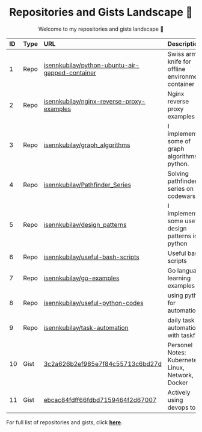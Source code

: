 <h1 align="center">Repositories and Gists Landscape 💎</h1>
<p align="center">Welcome to my repositories and gists landscape 👋</p>

| ID  | Type | URL          | Description                                              |
| :-- | :--- | :--------------- | :---------------------------------------------  |
| 1 | Repo | <a href="https://github.com/isennkubilay/python-ubuntu-air-gapped-container">isennkubilay/python-ubuntu-air-gapped-container</a> |  Swiss army knife for offline environment container  |
| 2 | Repo | <a href="https://github.com/isennkubilay/nginx-reverse-proxy-examples">isennkubilay/nginx-reverse-proxy-examples</a> | Nginx reverse proxy examples  |
| 3 | Repo | <a href="https://github.com/isennkubilay/graph_algorithms">isennkubilay/graph_algorithms</a> | I implemented some of graph algorithms in python.  |
| 4 | Repo | <a href="https://github.com/isennkubilay/Pathfinder_Series">isennkubilay/Pathfinder_Series</a> | Solving pathfinder series on codewars  |
| 5 | Repo | <a href="https://github.com/isennkubilay/design_patterns">isennkubilay/design_patterns</a> | I implemented some useful design patterns in python   |
| 6 | Repo | <a href="https://github.com/isennkubilay/useful-bash-scripts">isennkubilay/useful-bash-scripts</a> | Useful bash scripts   |
| 7 | Repo | <a href="https://github.com/isennkubilay/go-examples">isennkubilay/go-examples</a> | Go language learning examples  |
| 8 | Repo | <a href="https://github.com/isennkubilay/useful-python-codes">isennkubilay/useful-python-codes</a> | using python for automation  |
| 9 | Repo | <a href="https://github.com/isennkubilay/task-automation">isennkubilay/task-automation</a> | daily task automation with taskfile  |
| 10 | Gist | <a href="https://gist.github.com/isennkubilay/3c2a626b2ef985e7f84c55713c6bd27d">3c2a626b2ef985e7f84c55713c6bd27d</a> | Personel Notes: Kubernetes, Linux, Network, Docker  |
| 11 | Gist | <a href="https://gist.github.com/isennkubilay/ebcac84fdff66fdbd7159464f2d67007">ebcac84fdff66fdbd7159464f2d67007</a> | Actively using devops tools  |

For full list of repositories and gists, click [**here**](https://github.com/isennkubilay?tab=repositories&q=&type=&language=&sort=stargazers).
